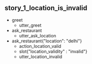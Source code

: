 ## story_1_location_is_invalid
* greet
    - utter_greet
* ask_restaurant
    - utter_ask_location
* ask_restaurant{"location": "delhi"}
    - action_location_valid
    - slot{"location_validity" : "invalid"}
    - utter_location_invalid
